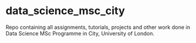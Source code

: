 # data_science_msc_city
Repo containing all assignments, tutorials, projects and other work done in Data Science MSc Programme in City, University of London.
